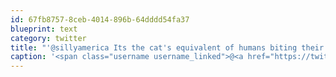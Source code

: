 ```yaml
---
id: 67fb8757-8ceb-4014-896b-64dddd54fa37
blueprint: text
category: twitter
title: "'@sillyamerica Its the cat's equivalent of humans biting their nails. :)"
caption: '<span class="username username_linked">@<a href="https://twitter.com/sillyamerica" title="Val @ Silly America Roadside Attractions">sillyamerica</a></span> Its the cat''s equivalent of humans biting their nails. :)'
---
```

